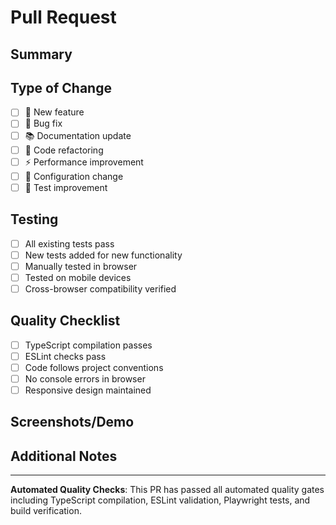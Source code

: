 # Pull Request

## Summary
<!-- Brief description of what this PR accomplishes -->

## Type of Change
- [ ] 🚀 New feature
- [ ] 🐛 Bug fix
- [ ] 📚 Documentation update
- [ ] 🎨 Code refactoring
- [ ] ⚡ Performance improvement
- [ ] 🔧 Configuration change
- [ ] 🧪 Test improvement

## Testing
- [ ] All existing tests pass
- [ ] New tests added for new functionality
- [ ] Manually tested in browser
- [ ] Tested on mobile devices
- [ ] Cross-browser compatibility verified

## Quality Checklist
- [ ] TypeScript compilation passes
- [ ] ESLint checks pass
- [ ] Code follows project conventions
- [ ] No console errors in browser
- [ ] Responsive design maintained

## Screenshots/Demo
<!-- Add screenshots or GIFs if UI changes are involved -->

## Additional Notes
<!-- Any additional context, dependencies, or considerations -->

---
**Automated Quality Checks**: This PR has passed all automated quality gates including TypeScript compilation, ESLint validation, Playwright tests, and build verification.